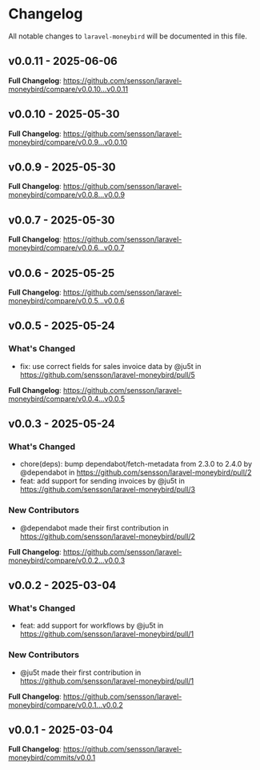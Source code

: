 # Changelog

All notable changes to `laravel-moneybird` will be documented in this file.

## v0.0.11 - 2025-06-06

**Full Changelog**: https://github.com/sensson/laravel-moneybird/compare/v0.0.10...v0.0.11

## v0.0.10 - 2025-05-30

**Full Changelog**: https://github.com/sensson/laravel-moneybird/compare/v0.0.9...v0.0.10

## v0.0.9 - 2025-05-30

**Full Changelog**: https://github.com/sensson/laravel-moneybird/compare/v0.0.8...v0.0.9

## v0.0.7 - 2025-05-30

**Full Changelog**: https://github.com/sensson/laravel-moneybird/compare/v0.0.6...v0.0.7

## v0.0.6 - 2025-05-25

**Full Changelog**: https://github.com/sensson/laravel-moneybird/compare/v0.0.5...v0.0.6

## v0.0.5 - 2025-05-24

### What's Changed

* fix: use correct fields for sales invoice data by @ju5t in https://github.com/sensson/laravel-moneybird/pull/5

**Full Changelog**: https://github.com/sensson/laravel-moneybird/compare/v0.0.4...v0.0.5

## v0.0.3 - 2025-05-24

### What's Changed

* chore(deps): bump dependabot/fetch-metadata from 2.3.0 to 2.4.0 by @dependabot in https://github.com/sensson/laravel-moneybird/pull/2
* feat: add support for sending invoices by @ju5t in https://github.com/sensson/laravel-moneybird/pull/3

### New Contributors

* @dependabot made their first contribution in https://github.com/sensson/laravel-moneybird/pull/2

**Full Changelog**: https://github.com/sensson/laravel-moneybird/compare/v0.0.2...v0.0.3

## v0.0.2 - 2025-03-04

### What's Changed

* feat: add support for workflows by @ju5t in https://github.com/sensson/laravel-moneybird/pull/1

### New Contributors

* @ju5t made their first contribution in https://github.com/sensson/laravel-moneybird/pull/1

**Full Changelog**: https://github.com/sensson/laravel-moneybird/compare/v0.0.1...v0.0.2

## v0.0.1 - 2025-03-04

**Full Changelog**: https://github.com/sensson/laravel-moneybird/commits/v0.0.1
